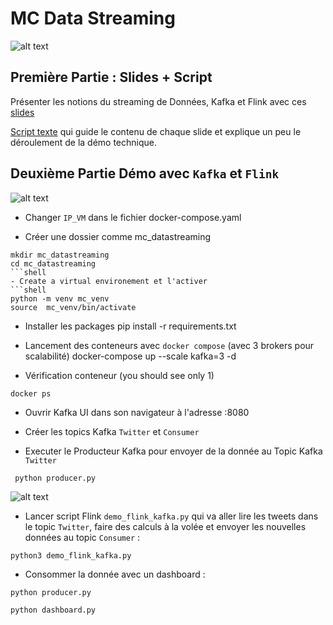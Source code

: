 # MC Data Streaming
![alt text](https://www.startdataengineering.com/images/stream_de_project/system_design.png)
## Première Partie : Slides + Script

Présenter les notions du streaming de Données, Kafka et Flink avec ces [slides](https://github.com/DataScientest/dst_masterclass/blob/main/mc_data_streaming_flink/Streaming%20des%20donn%C3%A9es.pptx)

[Script texte](https://github.com/DataScientest/dst_masterclass/blob/main/mc_data_streaming_flink/Script_MC.txt) qui guide le contenu de chaque slide et explique un peu le déroulement de la démo technique.

## Deuxième Partie Démo avec `Kafka` et `Flink`
![alt text](https://www.openlogic.com/sites/default/files/image/2022-11/image-blog-ol-kafka-vs-flink.png)

- Changer `IP_VM` dans le fichier docker-compose.yaml

- Créer une dossier comme mc_datastreaming 
```
mkdir mc_datastreaming
cd mc_datastreaming
```shell
- Create a virtual environement et l'activer
```shell
python -m venv mc_venv
source  mc_venv/bin/activate
```
- Installer les packages 
pip install -r requirements.txt

- Lancement des conteneurs avec `docker compose` (avec 3 brokers pour scalabilité)
docker-compose up --scale kafka=3 -d

- Vérification conteneur (you should see only 1)
```shell
docker ps
```
- Ouvrir Kafka UI dans son navigateur à l'adresse <VM-ip-adress>:8080

- Créer les topics Kafka `Twitter` et  `Consumer`
  
- Executer le Producteur Kafka pour envoyer de la donnée au Topic Kafka `Twitter`

```shell
 python producer.py
```

![alt text](https://miro.medium.com/v2/resize:fit:604/1*crc4eMmIFJ3uqY848r6SQg.png)

 - Lancer script Flink `demo_flink_kafka.py` qui va aller lire les tweets dans le topic `Twitter`, faire des calculs à la volée et envoyer les nouvelles données au topic `Consumer` :
 
  ```shell
 python3 demo_flink_kafka.py
```

- Consommer la donnée avec un dashboard :

```shell
python producer.py
```
```shell
python dashboard.py
```
